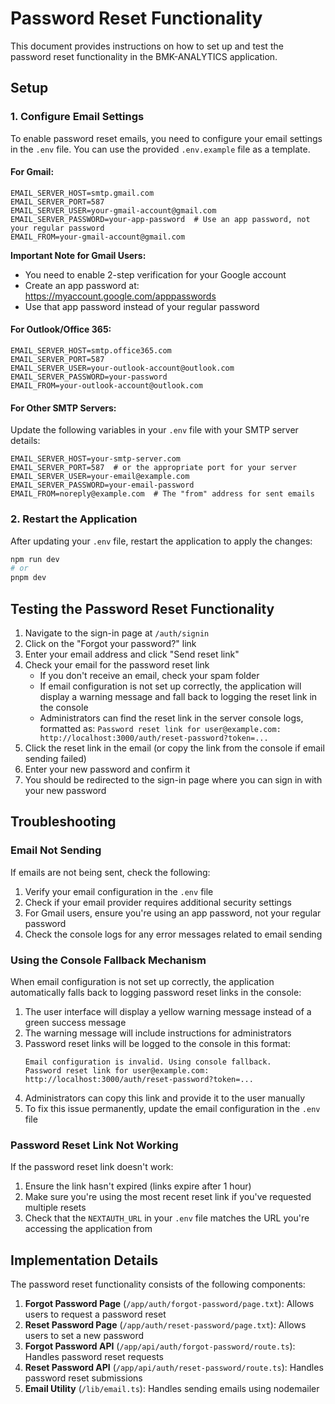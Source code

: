 # Password Reset Functionality

This document provides instructions on how to set up and test the password reset functionality in the BMK-ANALYTICS application.

## Setup

### 1. Configure Email Settings

To enable password reset emails, you need to configure your email settings in the `.env` file. You can use the provided `.env.example` file as a template.

#### For Gmail:

```
EMAIL_SERVER_HOST=smtp.gmail.com
EMAIL_SERVER_PORT=587
EMAIL_SERVER_USER=your-gmail-account@gmail.com
EMAIL_SERVER_PASSWORD=your-app-password  # Use an app password, not your regular password
EMAIL_FROM=your-gmail-account@gmail.com
```

**Important Note for Gmail Users:**
- You need to enable 2-step verification for your Google account
- Create an app password at: https://myaccount.google.com/apppasswords
- Use that app password instead of your regular password

#### For Outlook/Office 365:

```
EMAIL_SERVER_HOST=smtp.office365.com
EMAIL_SERVER_PORT=587
EMAIL_SERVER_USER=your-outlook-account@outlook.com
EMAIL_SERVER_PASSWORD=your-password
EMAIL_FROM=your-outlook-account@outlook.com
```

#### For Other SMTP Servers:

Update the following variables in your `.env` file with your SMTP server details:

```
EMAIL_SERVER_HOST=your-smtp-server.com
EMAIL_SERVER_PORT=587  # or the appropriate port for your server
EMAIL_SERVER_USER=your-email@example.com
EMAIL_SERVER_PASSWORD=your-email-password
EMAIL_FROM=noreply@example.com  # The "from" address for sent emails
```

### 2. Restart the Application

After updating your `.env` file, restart the application to apply the changes:

```bash
npm run dev
# or
pnpm dev
```

## Testing the Password Reset Functionality

1. Navigate to the sign-in page at `/auth/signin`
2. Click on the "Forgot your password?" link
3. Enter your email address and click "Send reset link"
4. Check your email for the password reset link
   - If you don't receive an email, check your spam folder
   - If email configuration is not set up correctly, the application will display a warning message and fall back to logging the reset link in the console
   - Administrators can find the reset link in the server console logs, formatted as: `Password reset link for user@example.com: http://localhost:3000/auth/reset-password?token=...`
5. Click the reset link in the email (or copy the link from the console if email sending failed)
6. Enter your new password and confirm it
7. You should be redirected to the sign-in page where you can sign in with your new password

## Troubleshooting

### Email Not Sending

If emails are not being sent, check the following:

1. Verify your email configuration in the `.env` file
2. Check if your email provider requires additional security settings
3. For Gmail users, ensure you're using an app password, not your regular password
4. Check the console logs for any error messages related to email sending

### Using the Console Fallback Mechanism

When email configuration is not set up correctly, the application automatically falls back to logging password reset links in the console:

1. The user interface will display a yellow warning message instead of a green success message
2. The warning message will include instructions for administrators
3. Password reset links will be logged to the console in this format:
   ```
   Email configuration is invalid. Using console fallback.
   Password reset link for user@example.com: http://localhost:3000/auth/reset-password?token=...
   ```
4. Administrators can copy this link and provide it to the user manually
5. To fix this issue permanently, update the email configuration in the `.env` file

### Password Reset Link Not Working

If the password reset link doesn't work:

1. Ensure the link hasn't expired (links expire after 1 hour)
2. Make sure you're using the most recent reset link if you've requested multiple resets
3. Check that the `NEXTAUTH_URL` in your `.env` file matches the URL you're accessing the application from

## Implementation Details

The password reset functionality consists of the following components:

1. **Forgot Password Page** (`/app/auth/forgot-password/page.txt`): Allows users to request a password reset
2. **Reset Password Page** (`/app/auth/reset-password/page.txt`): Allows users to set a new password
3. **Forgot Password API** (`/app/api/auth/forgot-password/route.ts`): Handles password reset requests
4. **Reset Password API** (`/app/api/auth/reset-password/route.ts`): Handles password reset submissions
5. **Email Utility** (`/lib/email.ts`): Handles sending emails using nodemailer
